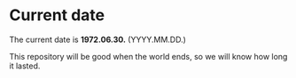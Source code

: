 # Current date

The current date is **1972.06.30.** (YYYY.MM.DD.)

This repository will be good when the world ends, so we will know how long it lasted.